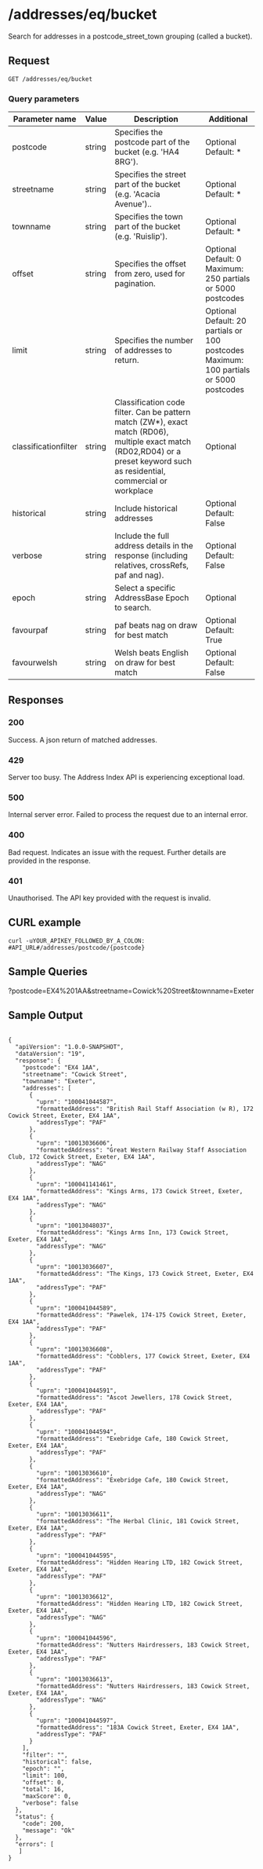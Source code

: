 <h1>/addresses/eq/bucket</h1>

<p>Search for addresses in a postcode_street_town grouping (called a bucket).</p>

<h2>Request</h2>

<p><code>GET /addresses/eq/bucket</code></p>
   

<h3>Query parameters</h3>

  <table class="table">
        <thead class="table--head">
        <th scope="col" class="table--header--cell">Parameter name</th>
        <th scope="col" class="table--header--cell">Value</th>
        <th scope="col" class="table--header--cell">Description</th>
        <th scope="col" class="table--header--cell">Additional</th>
        </thead>
     <tbody>
        <tr class="table--row">
            <td class="table--cell">postcode</td>
            <td class="table--cell">string</td>
            <td class="table--cell">Specifies the postcode part of the bucket (e.g. 'HA4 8RG').</td>
            <td class="table--cell">
                   Optional
                   <br>Default: *
            </td>
        </tr>
         <tr class="table--row">
            <td class="table--cell">streetname</td>
            <td class="table--cell">string</td>
            <td class="table--cell">Specifies the street part of the bucket (e.g. 'Acacia Avenue')..</td>
            <td class="table--cell">
                Optional
                <br>Default: *
            </td>
        </tr>
        <tr class="table--row">
            <td class="table--cell">townname</td>
            <td class="table--cell">string</td>
            <td class="table--cell">Specifies the town part of the bucket (e.g. 'Ruislip').</td>
            <td class="table--cell">
                Optional
                <br>Default: *
            </td>
         </tr>
         <tr class="table--row">
            <td class="table--cell">offset</td>
            <td class="table--cell">string</td>
            <td class="table--cell">Specifies the offset from zero, used for pagination.</td>
            <td class="table--cell">
                Optional
                <br>Default: 0
                <br>Maximum: 250 partials or 5000 postcodes
            </td>
        </tr>
        <tr class="table--row">
            <td class="table--cell">limit</td>
            <td class="table--cell">string</td>
            <td class="table--cell">Specifies the number of addresses to return.</td>
            <td class="table--cell">
                Optional
                <br>Default: 20 partials or 100 postcodes
                <br>Maximum: 100 partials or 5000 postcodes
            </td>
        </tr>
         <tr class="table--row">
            <td class="table--cell">classificationfilter</td>
            <td class="table--cell">string</td>
            <td class="table--cell">Classification code filter. Can be pattern match (ZW*), exact match (RD06), multiple exact match (RD02,RD04) or a preset keyword such as residential, commercial or workplace</td>
            <td class="table--cell">
                Optional
            </td>
        </tr>
        <tr>
            <td class="table--cell">historical</td>
            <td class="table--cell">string</td>
            <td class="table--cell">Include historical addresses</td>
            <td class="table--cell">
                Optional
                <br>Default: False
            </td>
        </tr>
        <tr class="table--row">
            <td class="table--cell">verbose</td>
            <td class="table--cell">string</td>
            <td class="table--cell">Include the full address details in the response (including relatives, crossRefs, paf and nag).</td>
            <td class="table--cell">
                Optional
                <br>Default: False
            </td>
        </tr>
        <tr class="table--row">
            <td class="table--cell">epoch</td>
            <td class="table--cell">string</td>
            <td class="table--cell">Select a specific AddressBase Epoch to search.</td>
            <td class="table--cell">
                Optional
            </td>
        </tr>
        <tr class="table--row">
            <td class="table--cell">favourpaf</td>
            <td class="table--cell">string</td>
            <td class="table--cell">paf beats nag on draw for best match</td>
            <td class="table--cell">
                Optional
               <br>Default: True
            </td>
        </tr>
        <tr class="table--row">
            <td class="table--cell">favourwelsh</td>
            <td class="table--cell">string</td>
            <td class="table--cell">Welsh beats English on draw for best match</td>
            <td class="table--cell">
                Optional
                <br>Default: False
            </td>
        </tr>
     </tbody>
  </table>

    

<h2>Responses</h2>
    
<h3>200</h3>
<p>Success. A json return of matched addresses.</p>

<h3>429</h3>
<p>Server too busy. The Address Index API is experiencing exceptional load.</p>

<h3>500</h3>
<p>Internal server error. Failed to process the request due to an internal error.</p>

<h3>400</h3>
<p>Bad request. Indicates an issue with the request. Further details are provided in the response.</p>
    
<h3>401</h3>
<p>Unauthorised. The API key provided with the request is invalid.</p>
    

   <h2>CURL example</h2>

   <pre><code>curl -uYOUR_APIKEY_FOLLOWED_BY_A_COLON: #API_URL#/addresses/postcode/{postcode}</code></pre>

<h2>Sample Queries</h2>

<p>?postcode=EX4%201AA&streetname=Cowick%20Street&townname=Exeter</p>

   <h2>Sample Output</h2>
   
   <pre><code>
{
  "apiVersion": "1.0.0-SNAPSHOT",
  "dataVersion": "19",
  "response": {
    "postcode": "EX4 1AA",
    "streetname": "Cowick Street",
    "townname": "Exeter",
    "addresses": [
      {
        "uprn": "100041044587",
        "formattedAddress": "British Rail Staff Association (w R), 172 Cowick Street, Exeter, EX4 1AA",
        "addressType": "PAF"
      },
      {
        "uprn": "10013036606",
        "formattedAddress": "Great Western Railway Staff Association Club, 172 Cowick Street, Exeter, EX4 1AA",
        "addressType": "NAG"
      },
      {
        "uprn": "100041141461",
        "formattedAddress": "Kings Arms, 173 Cowick Street, Exeter, EX4 1AA",
        "addressType": "NAG"
      },
      {
        "uprn": "10013048037",
        "formattedAddress": "Kings Arms Inn, 173 Cowick Street, Exeter, EX4 1AA",
        "addressType": "NAG"
      },
      {
        "uprn": "10013036607",
        "formattedAddress": "The Kings, 173 Cowick Street, Exeter, EX4 1AA",
        "addressType": "PAF"
      },
      {
        "uprn": "100041044589",
        "formattedAddress": "Pawelek, 174-175 Cowick Street, Exeter, EX4 1AA",
        "addressType": "PAF"
      },
      {
        "uprn": "10013036608",
        "formattedAddress": "Cobblers, 177 Cowick Street, Exeter, EX4 1AA",
        "addressType": "PAF"
      },
      {
        "uprn": "100041044591",
        "formattedAddress": "Ascot Jewellers, 178 Cowick Street, Exeter, EX4 1AA",
        "addressType": "PAF"
      },
      {
        "uprn": "100041044594",
        "formattedAddress": "Exebridge Cafe, 180 Cowick Street, Exeter, EX4 1AA",
        "addressType": "PAF"
      },
      {
        "uprn": "10013036610",
        "formattedAddress": "Exebridge Cafe, 180 Cowick Street, Exeter, EX4 1AA",
        "addressType": "NAG"
      },
      {
        "uprn": "10013036611",
        "formattedAddress": "The Herbal Clinic, 181 Cowick Street, Exeter, EX4 1AA",
        "addressType": "PAF"
      },
      {
        "uprn": "100041044595",
        "formattedAddress": "Hidden Hearing LTD, 182 Cowick Street, Exeter, EX4 1AA",
        "addressType": "PAF"
      },
      {
        "uprn": "10013036612",
        "formattedAddress": "Hidden Hearing LTD, 182 Cowick Street, Exeter, EX4 1AA",
        "addressType": "NAG"
      },
      {
        "uprn": "100041044596",
        "formattedAddress": "Nutters Hairdressers, 183 Cowick Street, Exeter, EX4 1AA",
        "addressType": "PAF"
      },
      {
        "uprn": "10013036613",
        "formattedAddress": "Nutters Hairdressers, 183 Cowick Street, Exeter, EX4 1AA",
        "addressType": "NAG"
      },
      {
        "uprn": "100041044597",
        "formattedAddress": "183A Cowick Street, Exeter, EX4 1AA",
        "addressType": "PAF"
      }
    ],
    "filter": "",
    "historical": false,
    "epoch": "",
    "limit": 100,
    "offset": 0,
    "total": 16,
    "maxScore": 0,
    "verbose": false
  },
  "status": {
    "code": 200,
    "message": "Ok"
  },
  "errors": [
   ]
}
</code></pre>